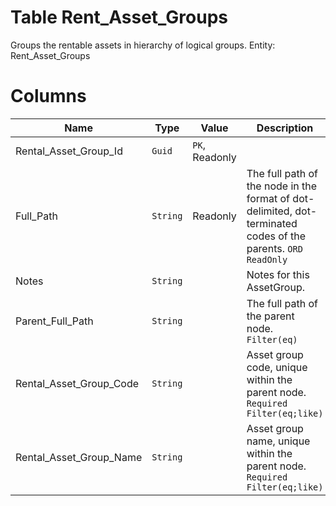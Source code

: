 # Table Rent_Asset_Groups

Groups the rentable assets in hierarchy of logical groups. Entity: Rent_Asset_Groups

# Columns

| Name | Type | Value | Description |
| - | - | - | --- |
|Rental_Asset_Group_Id|`Guid`|`PK`, Readonly||
|Full_Path|`String`|Readonly|The full path of the node in the format of dot-delimited, dot-terminated codes of the parents. `ORD` `ReadOnly` |
|Notes|`String`||Notes for this AssetGroup. |
|Parent_Full_Path|`String`||The full path of the parent node. `Filter(eq)` |
|Rental_Asset_Group_Code|`String`||Asset group code, unique within the parent node. `Required` `Filter(eq;like)` |
|Rental_Asset_Group_Name|`String`||Asset group name, unique within the parent node. `Required` `Filter(eq;like)` |
